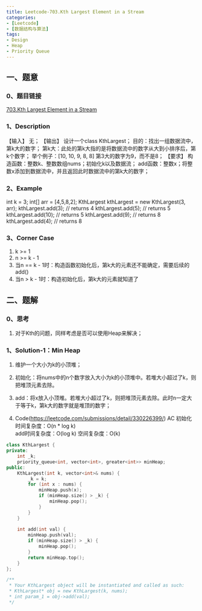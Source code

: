 ```yaml
---
title: Leetcode-703.Kth Largest Element in a Stream
categories: 
- [Leetcode]
- [数据结构与算法]
tags: 
- Design
- Heap
- Priority Queue
---
```


## 一、题意

### 0、题目链接
[703.Kth Largest Element in a Stream](https://leetcode.com/problems/kth-largest-element-in-a-stream/)

### 1、Description
【输入】
无；
【输出】
设计一个class KthLargest；
目的：找出一组数据流中，第k大的数字；
第k大：此处的第k大指的是将数据流中的数字从大到小排序后，第k个数字；
举个例子：[10, 10, 9, 8, 8]  第3大的数字为9，而不是8；
【要求】
构造函数：整数k、整数数组nums；初始化k以及数据流；
add函数：整数x；将整数x添加到数据流中，并且返回此时数据流中的第k大的数字；

### 2、Example
int k = 3;
int[] arr = [4,5,8,2];
KthLargest kthLargest = new KthLargest(3, arr);
kthLargest.add(3);   // returns 4
kthLargest.add(5);   // returns 5
kthLargest.add(10);  // returns 5
kthLargest.add(9);   // returns 8
kthLargest.add(4);   // returns 8

<!-- more -->

### 3、Corner Case
1. k >= 1
2. n >= k - 1
3. 当n == k - 1时：构造函数初始化后，第k大的元素还不能确定，需要后续的add()
4. 当n > k - 1时：构造初始化后，第k大的元素就知道了

## 二、题解

### 0、思考
1. 对于Kth的问题，同样考虑是否可以使用Heap来解决；

### 1、Solution-1：Min Heap
1. 维护一个大小为k的小顶堆；

2. 初始化：将nums中的n个数字放入大小为k的小顶堆中。若堆大小超过了k，则把堆顶元素去除。

3. add：将x放入小顶堆。若堆大小超过了k，则把堆顶元素去除。此时n一定大于等于k，第k大的数字就是堆顶的数字；

4. Code(https://leetcode.com/submissions/detail/330226399/)
AC
初始化时间复杂度：O(n * log k)  
add时间复杂度：O(log k)
空间复杂度：O(k)
```C++
class KthLargest {
private:
    int _k;
    priority_queue<int, vector<int>, greater<int>> minHeap;
public:
    KthLargest(int k, vector<int>& nums) {
        _k = k;
        for (int x : nums) {
            minHeap.push(x);
            if (minHeap.size() > _k) {
                minHeap.pop();
            }
        }
    }
    
    int add(int val) {
        minHeap.push(val);
        if (minHeap.size() > _k) {
            minHeap.pop();
        }
        return minHeap.top();
    }
};

/**
 * Your KthLargest object will be instantiated and called as such:
 * KthLargest* obj = new KthLargest(k, nums);
 * int param_1 = obj->add(val);
 */
```

